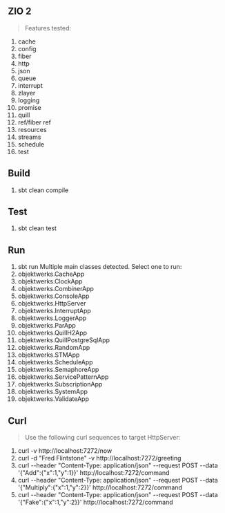 ZIO 2
-----
>Features tested:
1. cache
2. config
3. fiber
4. http
5. json
6. queue
7. interrupt
8. zlayer
9. logging
10. promise
11. quill
12. ref/fiber ref
13. resources
14. streams
15. schedule
16. test

Build
-----
1. sbt clean compile

Test
----
1. sbt clean test

Run
---
1. sbt run
Multiple main classes detected. Select one to run:
1. objektwerks.CacheApp
2. objektwerks.ClockApp
3. objektwerks.CombinerApp
4. objektwerks.ConsoleApp
5. objektwerks.HttpServer
6. objektwerks.InterruptApp
7. objektwerks.LoggerApp
8. objektwerks.ParApp
9. objektwerks.QuillH2App
10. objektwerks.QuillPostgreSqlApp
11. objektwerks.RandomApp
12. objektwerks.STMApp
13. objektwerks.ScheduleApp
14. objektwerks.SemaphoreApp
15. objektwerks.ServicePatternApp
16. objektwerks.SubscriptionApp
17. objektwerks.SystemApp
18. objektwerks.ValidateApp

Curl
----
>Use the following curl sequences to target HttpServer:
1. curl -v http://localhost:7272/now
2. curl -d "Fred Flintstone" -v http://localhost:7272/greeting
3. curl --header "Content-Type: application/json" --request POST --data '{"Add":{"x":1,"y":1}}' http://localhost:7272/command
4. curl --header "Content-Type: application/json" --request POST --data '{"Multiply":{"x":1,"y":2}}' http://localhost:7272/command
5. curl --header "Content-Type: application/json" --request POST --data '{"Fake":{"x":1,"y":2}}' http://localhost:7272/command